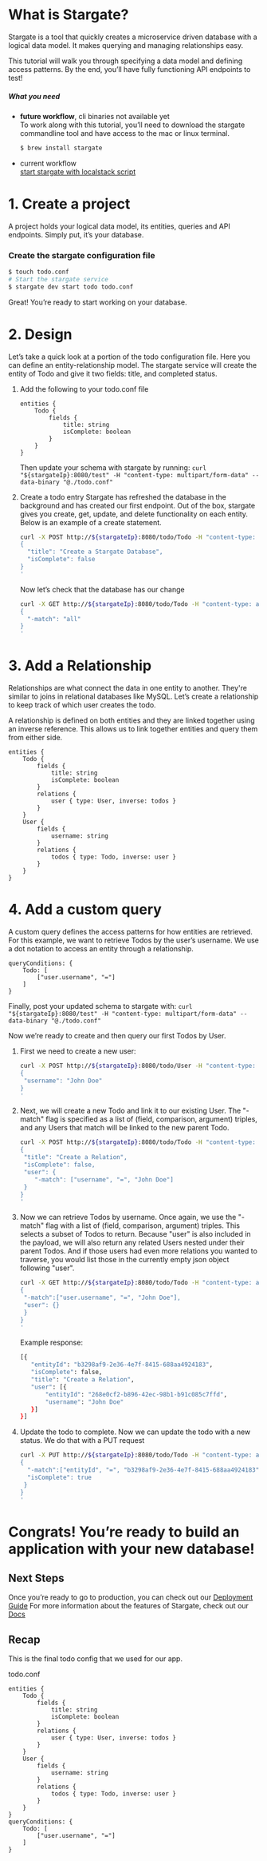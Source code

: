 # What is Stargate?

Stargate is a tool that quickly creates a microservice driven database with a logical data model. It makes querying and managing relationships easy.

This tutorial will walk you through specifying a data model and defining access patterns. By the end, you’ll have fully functioning API endpoints to test!

##### What you need

- **future workflow**, cli binaries not available yet   
    To work along with this tutorial, you’ll need to download the stargate commandline tool and have access to the mac or linux terminal.
    ```sh
    $ brew install stargate
    ```
- current workflow  
    [start stargate with localstack script](getting_started.md#tempworkflow)  
# 1. Create a project
A project holds your logical data model, its entities, queries and API endpoints. Simply put, it’s your database.

### Create the stargate configuration file
```sh
$ touch todo.conf 
# Start the stargate service
$ stargate dev start todo todo.conf
```
Great! You’re ready to start working on your database.

# 2. Design
Let’s take a quick look at a portion of the todo configuration file. Here you can define an entity-relationship model. The stargate service will create the entity of Todo and give it two fields: title, and completed status.

1. Add the following to your todo.conf file
    ```hocon
    entities {
        Todo {
            fields {
                title: string
                isComplete: boolean
            }
        }
    }
    ```
   Then update your schema with stargate by running: `curl "${stargateIp}:8080/test" -H "content-type: multipart/form-data" --data-binary "@./todo.conf"`
   
2. Create a todo entry
    Stargate has refreshed the database in the background and has created our first endpoint. Out of the box, stargate gives you create, get, update, and delete functionality on each entity. Below is an example of a create statement.
    ```sh
    curl -X POST http://${stargateIp}:8080/todo/Todo -H "content-type: application/json" -d'
    { 
      "title": "Create a Stargate Database",
      "isComplete": false
    }
    '
    ```
    Now let’s check that the database has our change
    ```sh
    curl -X GET http://${stargateIp}:8080/todo/Todo -H "content-type: application/json" -d'
    { 
      "-match": "all"
    }
    '
    ```
    
# 3. Add a Relationship
Relationships are what connect the data in one entity to another. They're similar to joins in relational databases like MySQL. Let’s create a relationship to keep track of which user creates the todo.

A relationship is defined on both entities and they are linked together using an inverse reference. This allows us to link together entities and query them from either side.
```hocon
entities {
    Todo {
        fields {
            title: string
            isComplete: boolean
        }
        relations {
            user { type: User, inverse: todos }
        }
    }
    User {
        fields {
            username: string
        }
        relations {
            todos { type: Todo, inverse: user }
        }
    }
}
```

# 4. Add a custom query

A custom query defines the access patterns for how entities are retrieved. For this example, we want to retrieve Todos by the user’s username. We use a dot notation to access an entity through a relationship.

```hocon
queryConditions: {
    Todo: [
        ["user.username", "="]
    ]
}
```
Finally, post your updated schema to stargate with: `curl "${stargateIp}:8080/test" -H "content-type: multipart/form-data" --data-binary "@./todo.conf"`


Now we’re ready to create and then query our first Todos by User. 

1. First we need to create a new user:
    ```sh
    curl -X POST http://${stargateIp}:8080/todo/User -H "content-type: application/json" -d'
    { 
     "username": "John Doe"
    }
    '
    ```
   
2. Next, we will create a new Todo and link it to our existing User.  The "-match" flag is specified as a list of (field, comparison, argument) triples,
    and any Users that match will be linked to the new parent Todo.
    ```sh
    curl -X POST http://${stargateIp}:8080/todo/Todo -H "content-type: application/json" -d'
    { 
     "title": "Create a Relation",
     "isComplete": false,
     "user": {
        "-match": ["username", "=", "John Doe"]
     }
    }
    '
    ```


3. Now we can retrieve Todos by username. 
    Once again, we use the "-match" flag with a list of (field, comparison, argument) triples.  This selects a subset of Todos to return.
    Because "user" is also included in the payload, we will also return any related Users nested under their parent Todos.
    And if those users had even more relations you wanted to traverse, you would list those in the currently empty json object following "user".
    ```sh
    curl -X GET http://${stargateIp}:8080/todo/Todo -H "content-type: application/json" -d'
    {
     "-match":["user.username", "=", "John Doe"], 
     "user": {}
     }
    }
    '
    ```
    
    Example response:
    ```sh
    [{
       "entityId": "b3298af9-2e36-4e7f-8415-688aa4924183",
       "isComplete": false,
       "title": "Create a Relation",
       "user": [{
           "entityId": "268e0cf2-b896-42ec-98b1-b91c085c7ffd",
           "username": "John Doe"
       }]
    }]
    ```

4. Update the todo to complete.
    Now we can update the todo with a new status. We do that with a PUT request
    ```sh
    curl -X PUT http://${stargateIp}:8080/todo/Todo -H "content-type: application/json" -d'
    {
      "-match":["entityId", "=", "b3298af9-2e36-4e7f-8415-688aa4924183"], 
      "isComplete": true
     }
    }
    '
    ```

# Congrats! You’re ready to build an application with your new database! 
## Next Steps
Once you’re ready to go to production, you can check out our [Deployment Guide](docs/deploy.md)
For more information about the features of Stargate, check out our [Docs](docs/)
## Recap
This is the final todo config that we used for our app.

todo.conf
```hocon
entities {
    Todo {
        fields {
            title: string
            isComplete: boolean
        }
        relations {
            user { type: User, inverse: todos }
        }
    }
    User {
        fields {
            username: string
        }
        relations {
            todos { type: Todo, inverse: user }
        }
    }
}
queryConditions: {
    Todo: [
        ["user.username", "="]
    ]
}
```